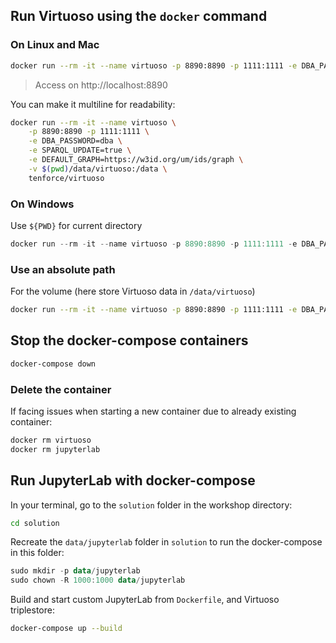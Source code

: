 ## Run Virtuoso using the `docker` command

### On Linux and Mac

```bash
docker run --rm -it --name virtuoso -p 8890:8890 -p 1111:1111 -e DBA_PASSWORD=dba -e SPARQL_UPDATE=true -e DEFAULT_GRAPH=https://w3id.org/um/ids/graph -v $(pwd)/data/virtuoso:/data tenforce/virtuoso
```

> Access on http://localhost:8890

You can make it multiline for readability:

```bash
docker run --rm -it --name virtuoso \
    -p 8890:8890 -p 1111:1111 \
    -e DBA_PASSWORD=dba \
    -e SPARQL_UPDATE=true \
    -e DEFAULT_GRAPH=https://w3id.org/um/ids/graph \
    -v $(pwd)/data/virtuoso:/data \
    tenforce/virtuoso
```

### On Windows

Use `${PWD}` for current directory

```powershell
docker run --rm -it --name virtuoso -p 8890:8890 -p 1111:1111 -e DBA_PASSWORD=dba -e SPARQL_UPDATE=true -e DEFAULT_GRAPH=https://w3id.org/um/ids/graph -v ${PWD}/data/virtuoso:/data tenforce/virtuoso
```

### Use an absolute path

For the volume (here store Virtuoso data in `/data/virtuoso`)

```bash
docker run --rm -it --name virtuoso -p 8890:8890 -p 1111:1111 -e DBA_PASSWORD=dba -e SPARQL_UPDATE=true -e DEFAULT_GRAPH=https://w3id.org/um/ids/graph -v /data/virtuoso:/data tenforce/virtuoso
```

## Stop the docker-compose containers

```bash
docker-compose down
```

### Delete the container

If facing issues when starting a new container due to already existing container:

```bash
docker rm virtuoso
docker rm jupyterlab
```

## Run JupyterLab with docker-compose

In your terminal, go to the `solution` folder in the workshop directory:

```bash
cd solution
```

Recreate the `data/jupyterlab` folder in `solution` to run the docker-compose in this folder:

```powershell
sudo mkdir -p data/jupyterlab
sudo chown -R 1000:1000 data/jupyterlab
```

Build and start custom JupyterLab from `Dockerfile`, and Virtuoso triplestore:

```bash
docker-compose up --build
```

